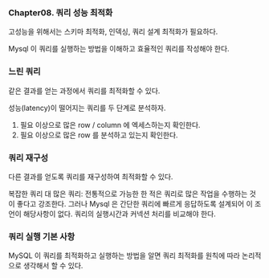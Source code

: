 ### Chapter08. 쿼리 성능 최적화

고성능을 위해서는 스키마 최적화, 인덱싱, 쿼리 설계 최적화가 필요하다.

Mysql 이 쿼리를 실행하는 방법을 이해하고 효율적인 쿼리를 작성해야 한다.



### 느린 쿼리

같은 결과를 얻는 과정에서 쿼리를 최적화할 수 있다.

성능(latency)이 떨어지는 쿼리를 두 단계로 분석하자.

1. 필요 이상으로 많은 row / column 에 엑세스하는지 확인한다.
2. 필요 이상으로 많은 row 를 분석하고 있는지 확인한다.

### 쿼리 재구성

다른 결과를 얻도록 쿼리를 재구성하여 최적화할 수 있다.

복잡한 쿼리 대 많은 쿼리: 전통적으로 가능한 한 적은 쿼리로 많은 작업을 수행하는 것이 좋다고 강조한다. 그러나 Mysql 은 간단한 쿼리에 빠르게 응답하도록 설계되어 이 조언이 해당사항이 없다. 쿼리의 실행시간과 커넥션 처리를 비교해야 한다.

### 쿼리 실행 기본 사항

MySQL 이 쿼리를 최적화하고 실행하는 방법을 알면 쿼리 최적화를 원칙에 따라 논리적으로 생각해서 할 수 있다.

